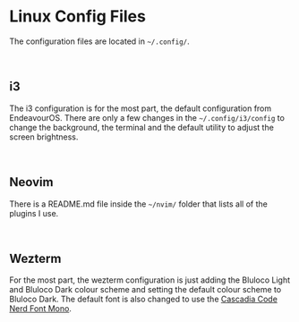 # Linux Config Files

The configuration files are located in `~/.config/`.

<br>

## i3

The i3 configuration is for the most part, the default configuration from EndeavourOS. There are only a few changes in the `~/.config/i3/config` to change the background, the terminal and the default utility to adjust the screen brightness.

<br>

## Neovim

There is a README.md file inside the `~/nvim/` folder that lists all of the plugins I use.

<br>

## Wezterm

For the most part, the wezterm configuration is just adding the Bluloco Light and Bluloco Dark colour scheme and setting the default colour scheme to Bluloco Dark. The default font is also changed to use the [Cascadia Code Nerd Font Mono](https://github.com/ryanoasis/nerd-fonts/tree/master/patched-fonts/CascadiaCode).
